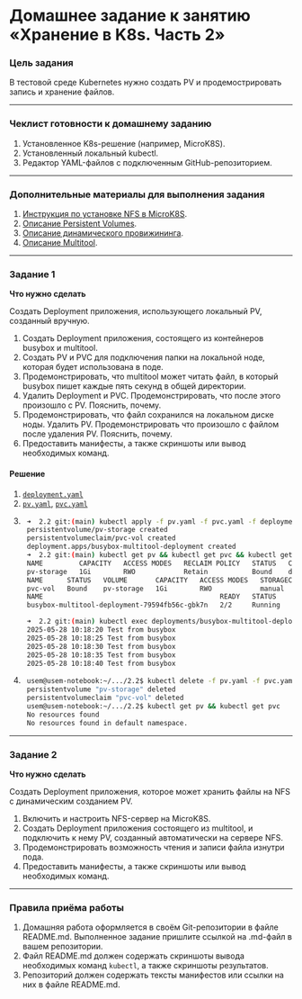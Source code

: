 # Домашнее задание к занятию «Хранение в K8s. Часть 2»

### Цель задания

В тестовой среде Kubernetes нужно создать PV и продемострировать запись и хранение файлов.

------

### Чеклист готовности к домашнему заданию

1. Установленное K8s-решение (например, MicroK8S).
2. Установленный локальный kubectl.
3. Редактор YAML-файлов с подключенным GitHub-репозиторием.

------

### Дополнительные материалы для выполнения задания

1. [Инструкция по установке NFS в MicroK8S](https://microk8s.io/docs/nfs). 
2. [Описание Persistent Volumes](https://kubernetes.io/docs/concepts/storage/persistent-volumes/). 
3. [Описание динамического провижининга](https://kubernetes.io/docs/concepts/storage/dynamic-provisioning/). 
4. [Описание Multitool](https://github.com/wbitt/Network-MultiTool).

------

### Задание 1

**Что нужно сделать**

Создать Deployment приложения, использующего локальный PV, созданный вручную.

1. Создать Deployment приложения, состоящего из контейнеров busybox и multitool.
2. Создать PV и PVC для подключения папки на локальной ноде, которая будет использована в поде.
3. Продемонстрировать, что multitool может читать файл, в который busybox пишет каждые пять секунд в общей директории. 
4. Удалить Deployment и PVC. Продемонстрировать, что после этого произошло с PV. Пояснить, почему.
5. Продемонстрировать, что файл сохранился на локальном диске ноды. Удалить PV.  Продемонстрировать что произошло с файлом после удаления PV. Пояснить, почему.
5. Предоставить манифесты, а также скриншоты или вывод необходимых команд.

#### Решение

1. [`deployment.yaml`](./deployment.yaml)
2. [`pv.yaml`](./pv.yaml), [`pvc.yaml`](./pvc.yaml)
3. ``` sh
    ➜  2.2 git:(main) kubectl apply -f pv.yaml -f pvc.yaml -f deployment.yaml
    persistentvolume/pv-storage created
    persistentvolumeclaim/pvc-vol created
    deployment.apps/busybox-multitool-deployment created
    ➜  2.2 git:(main) kubectl get pv && kubectl get pvc && kubectl get pods
    NAME         CAPACITY   ACCESS MODES   RECLAIM POLICY   STATUS   CLAIM             STORAGECLASS   VOLUMEATTRIBUTESCLASS   REASON   AGE
    pv-storage   1Gi        RWO            Retain           Bound    default/pvc-vol   manual         <unset>                          45s
    NAME      STATUS   VOLUME       CAPACITY   ACCESS MODES   STORAGECLASS   VOLUMEATTRIBUTESCLASS   AGE
    pvc-vol   Bound    pv-storage   1Gi        RWO            manual         <unset>                 45s
    NAME                                            READY   STATUS    RESTARTS   AGE
    busybox-multitool-deployment-79594fb56c-gbk7n   2/2     Running   0          45s

    ➜  2.2 git:(main) kubectl exec deployments/busybox-multitool-deployment -c multitool -- cat /shared-volume/log.txt
    2025-05-28 10:18:20 Test from busybox
    2025-05-28 10:18:25 Test from busybox
    2025-05-28 10:18:30 Test from busybox
    2025-05-28 10:18:35 Test from busybox
    2025-05-28 10:18:40 Test from busybox

    ```
4. ``` sh
    usem@usem-notebook:~/.../2.2$ kubectl delete -f pv.yaml -f pvc.yaml
    persistentvolume "pv-storage" deleted
    persistentvolumeclaim "pvc-vol" deleted
    usem@usem-notebook:~/.../2.2$ kubectl get pv && kubectl get pvc
    No resources found
    No resources found in default namespace.
    ```
------

### Задание 2

**Что нужно сделать**

Создать Deployment приложения, которое может хранить файлы на NFS с динамическим созданием PV.

1. Включить и настроить NFS-сервер на MicroK8S.
2. Создать Deployment приложения состоящего из multitool, и подключить к нему PV, созданный автоматически на сервере NFS.
3. Продемонстрировать возможность чтения и записи файла изнутри пода. 
4. Предоставить манифесты, а также скриншоты или вывод необходимых команд.

------

### Правила приёма работы

1. Домашняя работа оформляется в своём Git-репозитории в файле README.md. Выполненное задание пришлите ссылкой на .md-файл в вашем репозитории.
2. Файл README.md должен содержать скриншоты вывода необходимых команд `kubectl`, а также скриншоты результатов.
3. Репозиторий должен содержать тексты манифестов или ссылки на них в файле README.md.